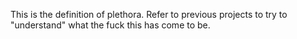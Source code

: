 This is the definition of plethora. Refer to previous projects to try to "understand" what the fuck this has come to be.

